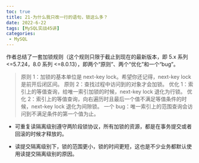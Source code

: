 ```yaml
---
toc: true
title: 21-为什么我只改一行的语句，锁这么多？
date: 2022-6-22
tags: [MySQL实战45讲]
categories:
 - MySQL
---
```


作者总结了一套加锁规则（这个规则只限于截止到现在的最新版本，即 5.x 系列 <=5.7.24，8.0 系列 <=8.0.13），即两个“原则”、两个“优化”和一个“bug”。

> 原则 1：加锁的基本单位是 next-key lock。希望你还记得，next-key lock 是前开后闭区间。
> 原则 2：查找过程中访问到的对象才会加锁。
> 优化 1：索引上的等值查询，给唯一索引加锁的时候，next-key lock 退化为行锁。
> 优化 2：索引上的等值查询，向右遍历时且最后一个值不满足等值条件的时候，next-key lock 退化为间隙锁。
> 一个 bug：唯一索引上的范围查询会访问到不满足条件的第一个值为止。

- 可重复读隔离级别遵守两阶段锁协议，所有加锁的资源，都是在事务提交或者回滚的时候才释放的。

- 读提交隔离级别下，锁的范围更小，锁的时间更短，这也是不少业务都默认使用读提交隔离级别的原因。

